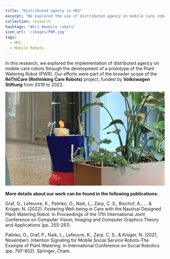 ```yaml
---
title: "Distributed agency in HRI"
excerpt: "We explored the use of distributed agency on mobile care robots using a prototype of the Plant Watering Robot"
collection: research
hashtags: "#hri #mobile robots"
icon_url: '/images/PWR.jpg'
tags:
  - HRI
  - Mobile Robots
---
```


In this research, we explored the implementation of distributed agency on mobile care robots through the development of a prototype of the Plant Watering Robot (PWR). Our efforts were part of the broader scope of the <b>ReThiCare (Rethinking Care Robots)</b> project, funded by <b>Volkswagen Stiftung</b> from 2019 to 2022.


<img src="/images/PWR.jpg" width="600px" alt="PWR">

<b>More details about our work can be found in the following publications:</b>

Graf, G., Lefeuvre, K., Palinko, O., Naik, L., Zarp, C. S., Bischof, A., ... & Krüger, N. (2022). Fostering Well-being in Care with the Nautical Designed Plant Watering Robot. In Proceedings of the 17th International Joint Conference on Computer Vision, Imaging and Computer Graphics Theory and Applications (pp. 255-261).

Palinko, O., Graf, P., Naik, L., Lefeuvre, K., Zarp, C. S., & Krüger, N. (2021, November). Intention Signaling for Mobile Social Service Robots-The Example of Plant Watering. In International Conference on Social Robotics (pp. 797-802). Springer, Cham.
